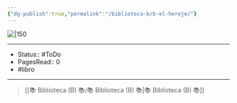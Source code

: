 ```yaml
---
{"dg-publish":true,"permalink":"/biblioteca-b/b-el-hereje/"}
---
```


![|150](https://m.media-amazon.com/images/I/61n2PVYdWzL._AC_UF1000,1000_QL80_.jpg)

---

- Status:: #ToDo 
- PagesRead:: 0
- #libro

---


> [[📚 Biblioteca (B) 📚/📚 Biblioteca (B) 📚\|📚 Biblioteca (B) 📚]]